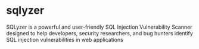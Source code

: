 # sqlyzer
SQLyzer is a powerful and user-friendly SQL Injection Vulnerability Scanner designed to help developers, security researchers, and bug hunters identify SQL injection vulnerabilities in web applications
